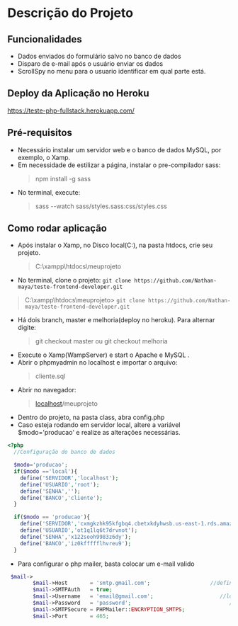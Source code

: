 # Descrição do Projeto

## Funcionalidades
* Dados enviados do formulário salvo no banco de dados
* Disparo de e-mail após o usuário enviar os dados
* ScrollSpy no menu para o usuario identificar em qual parte está.


## Deploy da Aplicação no Heroku
<https://teste-php-fullstack.herokuapp.com/>

## Pré-requisitos
* Necessário instalar um servidor web e o banco de dados MySQL, por exemplo, o Xamp.
* Em necessidade de estilizar a página, instalar o pre-compilador sass:
  > npm install -g sass
* No terminal, execute:
  >sass --watch sass/styles.sass:css/styles.css

## Como rodar aplicação
* Após instalar o Xamp, no Disco local(C:), na pasta htdocs, crie seu projeto.
  >C:\xampp\htdocs\meuprojeto
* No terminal, clone o projeto:
```git clone https://github.com/Nathan-maya/teste-frontend-developer.git```
>C:\xampp\htdocs\meuprojeto> ```git clone https://github.com/Nathan-maya/teste-frontend-developer.git ```
* Há dois branch, master e melhoria(deploy no heroku). Para alternar digite:
  >git checkout master
  ou
  >git checkout melhoria
* Execute o Xamp(WampServer) e start o Apache e MySQL .
* Abrir o phpmyadmin no localhost e importar o arquivo: 
  >cliente.sql
* Abrir no navegador:
  >[localhost](http://localhost/)/meuprojeto
* Dentro do projeto, na pasta class, abra config.php
* Caso esteja rodando em servidor local, altere a variável $modo='producao' e realize as alterações necessárias.
~~~PHP
<?php
  //Configuração do banco de dados

  $modo='producao';
  if($modo =='local'){
    define('SERVIDOR','localhost');
    define('USUARIO','root');
    define('SENHA','');
    define('BANCO','cliente');  
  }

  if($modo == 'producao'){
    define('SERVIDOR','cxmgkzhk95kfgbq4.cbetxkdyhwsb.us-east-1.rds.amazonaws.com');
    define('USUARIO','ot1q1lq6t7drvnot');
    define('SENHA','x122sooh9983z6dy');
    define('BANCO','iz0kffffflhvreu9');
  }
~~~
* Para configurar o php mailer, basta colocar um e-mail valido
~~~PHP
 $mail->
        $mail->Host       = 'smtp.gmail.com';                   //definindo SMTP server de envio
        $mail->SMTPAuth   = true;                                   
        $mail->Username   = 'email@gmail.com';                     //login do email 
        $mail->Password   = 'password';                               //senha de app
        $mail->SMTPSecure = PHPMailer::ENCRYPTION_SMTPS;            
        $mail->Port       = 465;
~~~

